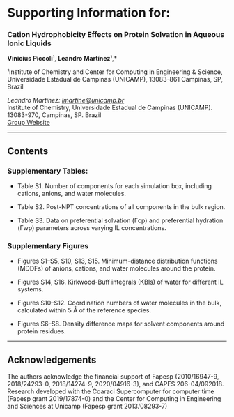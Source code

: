 # Supporting Information for:  

### Cation Hydrophobicity Effects on Protein Solvation in Aqueous Ionic Liquids

**Vinicius Piccoli**¹, **Leandro Martínez**¹,*

¹Institute of Chemistry and Center for Computing in Engineering & Science, Universidade Estadual de Campinas (UNICAMP), 13083-861 Campinas, SP, Brazil

*Leandro Martínez: lmartine@unicamp.br*  
Institute of Chemistry, Universidade Estadual de Campinas (UNICAMP).  
13083-970, Campinas, SP. Brazil  
[Group Website](http://m3g.iqm.unicamp.br)

---

## Contents

### Supplementary Tables:

- Table S1. Number of components for each simulation box, including cations, anions, and water molecules. 

- Table S2. Post-NPT concentrations of all components in the bulk region. 

- Table S3. Data on preferential solvation (Γcp) and preferential hydration (Γwp) parameters across varying IL concentrations. 

### Supplementary Figures

- Figures S1–S5, S10, S13, S15. Minimum-distance distribution functions (MDDFs) of anions, cations, and water molecules around the protein. 

- Figures S14, S16. Kirkwood-Buff integrals (KBIs) of water for different IL systems. 

- Figures S10–S12. Coordination numbers of water molecules in the bulk, calculated within 5 Å of the reference species. 

- Figures S6–S8. Density difference maps for solvent components around protein residues. 

---

## Acknowledgements

The authors acknowledge the financial support of Fapesp (2010/16947-9, 2018/24293-0, 2018/14274-9, 2020/04916-3), and CAPES 206-04/092018. Research developed with the Coaraci Supercomputer for computer time (Fapesp grant 2019/17874-0) and the Center for Computing in Engineering and Sciences at Unicamp (Fapesp grant 2013/08293-7)

